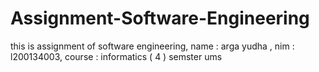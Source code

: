 # Assignment-Software-Engineering
this is assignment of software engineering, name : arga yudha , nim : l200134003, course : informatics ( 4 ) semster ums
